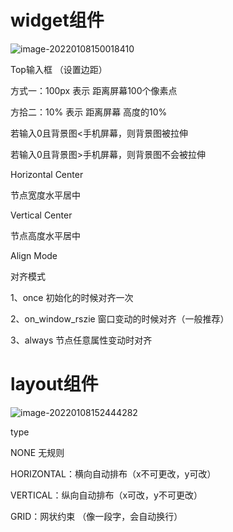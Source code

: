 





# widget组件

![image-20220108150018410](C:\Users\Administrator\AppData\Roaming\Typora\typora-user-images\image-20220108150018410.png)

Top输入框 （设置边距）

方式一：100px   表示 距离屏幕100个像素点

方拾二：10%  表示  距离屏幕 高度的10%

若输入0且背景图<手机屏幕，则背景图被拉伸

若输入0且背景图>手机屏幕，则背景图不会被拉伸



Horizontal Center

节点宽度水平居中

Vertical Center

节点高度水平居中

Align Mode 

对齐模式

1、once     初始化的时候对齐一次

2、on_window_rszie    窗口变动的时候对齐（一般推荐）

3、always   节点任意属性变动时对齐



# layout组件

![image-20220108152444282](C:\Users\Administrator\AppData\Roaming\Typora\typora-user-images\image-20220108152444282.png)

type

NONE 无规则

HORIZONTAL：横向自动排布（x不可更改，y可改）

VERTICAL：纵向自动排布（x可改，y不可更改）

GRID：网状约束 （像一段字，会自动换行）



